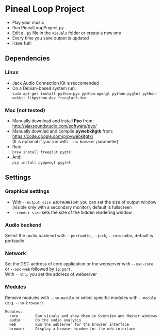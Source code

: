 Pineal Loop Project
===================

* Play your music
* Run PinealLoopProject.py
* Edit a `.py` file in the `visuals` folder or create a new one
* Every time you save output is updated
* Have fun!


Dependencies
------------

### Linux
* Jack Audio Connection Kit is reccomended
* On a Debian-based system run:  
`sudo apt-get install python-pyo python-opengl python-pyglet python-webkit libpython-dev freeglut3-dev`


### Mac (not tested)
* Manually download and install __Pyo__ from:  
http://ajaxsoundstudio.com/software/pyo/
* Manually downlad and compile __pywebkitgtk__ from:  
https://code.google.com/p/pywebkitgtk/  
(It is optional if you run with `--no-browser` parameter)
* Run:  
`brew install freeglut pygtk`
* And:  
`pip install pyopengl pyglet`


Settings
--------

### Graphical settings
* With `--output-size WIDTHxHEIGHT` you can set the size of output window (visible only with a secondary monitor), default is fullscreen
* `--render-size` sets the size of the hidden rendering window

### Audio backend
Select the audio backend with `--portaudio`, `--jack`, `--coreaudio`,
default is portaudio

### Network
Set the OSC address of core application or the webserver
with `--osc-core` or `--osc-web` followed by `ip:port`.  
With `--http` you set the address of webserver

### Modules
Remove modules with `--no-module` or select specific modules with `--module`
(e.g. `--no-browser`)

    Modules:
      core        Run visuals and show them in Overview and Master windows
      audio       Do the audio analysis
      web         Run the webserver for the browser interface
      browser     Display a browser window for the web interface

